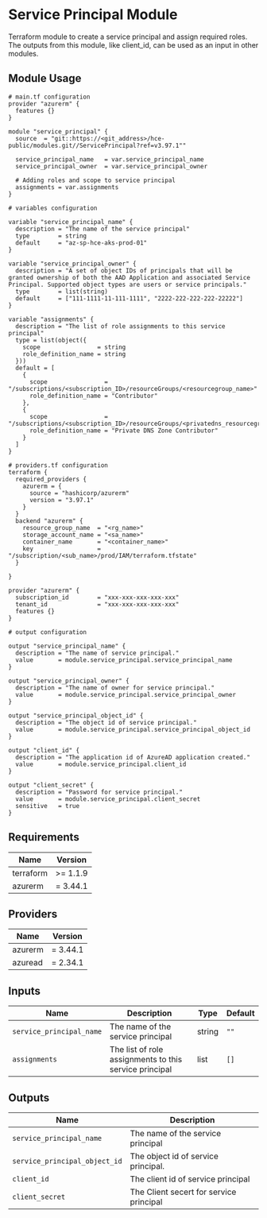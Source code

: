 # Service Principal Module

Terraform module to create a service principal and assign required roles. The outputs from this module, like client_id, can be used as an input in other modules.

## Module Usage

```hcl
# main.tf configuration
provider "azurerm" {
  features {}
}

module "service_principal" {
  source  = "git::https://<git_address>/hce-public/modules.git//ServicePrincipal?ref=v3.97.1""

  service_principal_name   = var.service_principal_name
  service_principal_owner  = var.service_principal_owner

  # Adding roles and scope to service principal
  assignments = var.assignments
}
```

```hcl
# variables configuration

variable "service_principal_name" {
  description = "The name of the service principal"
  type        = string
  default     = "az-sp-hce-aks-prod-01"
}

variable "service_principal_owner" {
  description = "A set of object IDs of principals that will be granted ownership of both the AAD Application and associated Service Principal. Supported object types are users or service principals."
  type        = list(string)
  default     = ["111-1111-11-111-1111", "2222-222-222-222-22222"]
}

variable "assignments" {
  description = "The list of role assignments to this service principal"
  type = list(object({
    scope                = string
    role_definition_name = string
  }))
  default = [
    {
      scope                = "/subscriptions/<subscription_ID>/resourceGroups/<resourcegroup_name>"
      role_definition_name = "Contributor"
    },
    {
      scope                = "/subscriptions/<subscription_ID>/resourceGroups/<privatedns_resourcegroup_name>/providers/Microsoft.Network/privateDnsZones/privatelink.westeurope.azmk8s.io"
      role_definition_name = "Private DNS Zone Contributor"
    }
  ]
}

```
```hcl
# providers.tf configuration
terraform {
  required_providers {
    azurerm = {
      source = "hashicorp/azurerm"
      version = "3.97.1"
    }
  }
  backend "azurerm" {
    resource_group_name  = "<rg_name>"
    storage_account_name = "<sa_name>"
    container_name       = "<container_name>"
    key                  = "/subscription/<sub_name>/prod/IAM/terraform.tfstate"
  }

}

provider "azurerm" {
  subscription_id        = "xxx-xxx-xxx-xxx-xxx"
  tenant_id              = "xxx-xxx-xxx-xxx-xxx"
  features {}
}
```
```hcl
# output configuration

output "service_principal_name" {
  description = "The name of service principal."
  value       = module.service_principal.service_principal_name
}

output "service_principal_owner" {
  description = "The name of owner for service principal."
  value       = module.service_principal.service_principal_owner
}

output "service_principal_object_id" {
  description = "The object id of service principal."
  value       = module.service_principal.service_principal_object_id
}

output "client_id" {
  description = "The application id of AzureAD application created."
  value       = module.service_principal.client_id
}

output "client_secret" {
  description = "Password for service principal."
  value       = module.service_principal.client_secret
  sensitive   = true
}

```

## Requirements

Name | Version
-----|--------
terraform | >= 1.1.9
azurerm | = 3.44.1

## Providers

| Name | Version |
|------|---------|
azurerm | = 3.44.1
azuread | = 2.34.1

## Inputs

Name | Description | Type | Default
---- | ----------- | ---- | -------
`service_principal_name` | The name of the service principal| string | `""`
`assignments`|The list of role assignments to this service principal|list|`[]`

## Outputs

|Name | Description|
|---- | -----------|
`service_principal_name`|The name of the service principal
`service_principal_object_id`|The object id of service principal.
`client_id`|The client id of service principal
`client_secret`|The Client secert for service principal
